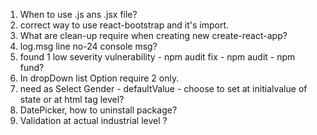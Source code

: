 1) When to use .js ans .jsx file?
2) correct way to use react-bootstrap and it's import.
3) What are clean-up require when creating new create-react-app?
4) log.msg line no-24 console msg?
5) found 1 low severity vulnerability - npm audit fix - npm audit - npm fund?
6) In dropDown list Option require 2 only.
7) need as Select Gender - defaultValue - choose to set at initialvalue of state or at html tag level?
8) DatePicker, how to uninstall package?
9) Validation at actual industrial level ?